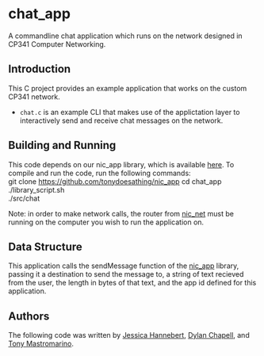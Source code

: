 # chat_app
A commandline chat application which runs on the network designed in CP341 Computer Networking.

## Introduction
This C project provides an example application that works on the custom CP341 network.
- `chat.c` is an example CLI that makes use of the applictation layer to interactively send and receive chat messages on the network.

## Building and Running
This code depends on our nic_app library, which is available [here](https://github.com/tonydoesathing/nic_app). To compile and run the code, run the following commands:  
git clone https://github.com/tonydoesathing/nic_app
cd chat_app  
./library_script.sh  
./src/chat

Note: in order to make network calls, the router from [nic_net](https://github.com/Jessicat-H/nic_net) must be running on the computer you wish to run the application on.

## Data Structure
This application calls the sendMessage function of the [nic_app](https://github.com/tonydoesathing/nic_app) library, passing it a destination to send the message to, a string of text recieved from the user, the length in bytes of that text, and the app id defined for this application.

## Authors
The following code was written by [Jessica Hannebert](https://github.com/Jessicat-H), [Dylan Chapell](https://github.com/dylanchapell), and [Tony Mastromarino](https://github.com/tonydoesathing).
